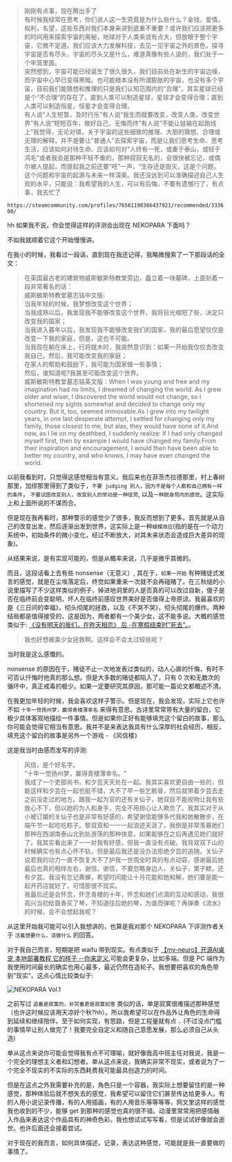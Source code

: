 > 刚刚有点事，现在腾出手了 <br>
> 有时候我经常在思考，你们说人这一生究竟是为什么些什么？金钱，爱情，权利，名望，这些东西对我们本身来讲到底重不重要？或许我们应该把更多的时间用来探索宇宙的奥秘，地球对于人类来说有点大，但放眼于整个宇宙，它微不足道。我们应该大力发展科技，去见一见宇宙之外的景色，探寻宇宙是否有尽头，宇宙的尽头又是什么，难道真像有些人说的，我们处于一个牢笼里面。 <br>
> 突然想到，宇宙可能已经诞生了很久很久，我们目前处在新生的宇宙边缘，而宇宙中心早已变得黑暗。也可能根本没有所谓膨胀的宇宙，也没有多个宇宙，目前我们能猜想和推理的只是我们认知范围内的“合理”，其实星球已经是个“不合理”的存在了，直到人类可以制造星球，星球才会变得合理；直到人类可以制造恒星，恒星才会变得合理。<br>
> 有人说“人生短暂，及时行乐”有人说“我生而就要改变，改变人类，改变世界”有人说“短短百年，做好自己，无悔而终”有人说“不能让娃输在起跑线上”我觉得，无论对错，关于宇宙的这些细致的推理、大胆的猜想、合理或无理的解释，并不是要让“普通人”去探索宇宙，而是让我们思考生命、思考生活，应该如何对待生命、应该如何对“人终有一死，或重于泰山，或轻于鸿毛”或者我会是那种不轻不重的，那种寂寂无名的，会很快被忘记，或偶尔被人提起，而提起我之前还要“呸”一声，“生存还是毁灭，这是个问题。 <br>
> 这个问题和宇宙的起源与未来一样深奥。我还没达到可以准确描述自己人生观的水平，只能说：我希望我的人生，可以有后悔，不要有遗憾行了，有点事，我去忙了

`https://steamcommunity.com/profiles/76561198366437921/recommended/333600/`

hh 如果我不说，你会觉得这样的评测会出现在 NEKOPARA 下面吗？

不如我就顺着它这个开始慢慢讲。

在我小的时候，我看过一段话，直到现在我还记得，我略微搜索了一下那段话的全文：

> 在英国最古老的建筑物威斯敏斯特教堂旁边，矗立着一块墓碑，上面刻着一段非常著名的话：<br>
> 威斯敏斯特教堂墓志铭中文版: <br>
> 当我年轻的时候，我梦想改变这个世界；<br>
> 当我成熟以后，我发现我不能够改变这个世界，我将目光缩短了些，决定只改变我的国家；<br>
> 当我进入暮年以后，我发现我不能够改变我们的国家，我的最后愿望仅仅是改变一下我的家庭，但是，这也不可能。<br>
> 当我现在躺在床上，行将就木时，我突然意识到：如果一开始我仅仅去改变我自己，然后，我可能改变我的家庭；<br>
> 在家人的帮助和鼓励下，我可能为国家做一些事情；<br>
> 然后，谁知道呢?我甚至可能改变这个世界。<br>
> 威斯敏斯特教堂墓志铭英文版：When I was young and free and my imagination had no limits, I dreamed of changing the world. As I grew older and wiser, I discovered the world would not change, so I shortened my sights somewhat and decided to change only my country. But it, too, seemed immovable.As I grew into my twilight years, in one last desperate attempt, I settled for changing only my family, those closest to me, but alas, they would have none of it.And now, as I lie on my deathbed, I suddenly realize: If I had only changed myself first, then by example I would have changed my family.From their inspiration and encouragement, I would then have been able to better my country, and who knows, I may have even changed the world.

以前我看到时，只觉得这感觉相当有意义。我后来也在菲茨杰拉德那里，村上春树那里，加缪那里得到了类似于，`不要 judging 别人，因为不是每个人都和自己拥有一样的条件`， `不要试图改变别人，改变别人的举动是一种徒劳`, 以及`一种脱身局内的感觉`。这实际上和上面所说的不谋而合。

但是现在我再看时，那种警示的感觉少了很多，我反而想到了更多。首先就是从自己的改变出发，然后逐渐出发到世界，这实际上是一种`蝴蝶效应`(指的是在一个动力系统中，初始条件的微小变化，经过不断放大，对其未来状态会造成巨大差异的现象)。

从结果来说，是有实现可能的，但是从概率来说，几乎是微乎其微的。

而且，这段话看上去有些 nonsense（无意义）, 其在于，`如果一开始` 有种赌徒式发言的感觉，就是在尘埃落定后，终觉如果重来一次就不会再碰赌了。在三秋缒的小说里描写了不少这样类似的例子，掉进地洞里的人是否真的可以改过自新，傻子是否在临终前会变聪明，坏人在临终前感叹世界美好是否值得上帝原谅。我最喜欢的是《三日间的幸福》，彻头彻尾的拯救，以及《不哭不哭》，彻头彻尾的爆炸。两种结局都是值得接受的，这是因为，两者都有一个美少女，这不能多说。大概的感觉类似于: [《没有明天的我们，在昨天相恋》 后 -在寒假结束时“死去”。](https://xnnehang.top/notes/8)。

> 我也好想被美少女拯救啊。这样会不会太过轻佻呢？

当时我是这么感慨的。

nonsense 的原因在于，赌徒不止一次地发表过类似的，动人心扉的忏悔，有时不可否认忏悔时他真的那么想。但是大多数的赌徒都陷入了，只有 0 次和无数次的循环中，真正戒毒的极少。如果一定要研究其原因，那可能一篇论文都概述不清。

在我更加年轻的时候，我会喜欢这样子警示。但是现在，我会发现，实际上它也许不如 `十年一觉扬州梦，赢得青楼薄幸名` 来得有意思。古诗里常常带有大量的留白，它极少具体客观地描绘一件事情。但是如果你正好有能够填充这个留白的故事，那么你可能会觉得它相当有意思。我并不是来表达我具有什么深厚的社会经历，相反，填充这个留白的故事是另外一个游戏 - 《风信楼》

这是我当时由感而发写的评测:

> 风信，是个好名字。<br>
> "十年一觉扬州梦，赢得青楼薄幸名。"<br>
> 我成了一个吏部尚书，和夕芸天天处在一起。我其实喜欢更自由一些的，但能这样和夕芸在一起也挺不错，大不了早一些乞骸骨，然后就带着夕芸去走之前没走过的地方。跟我一起为官的还有关仙子，她双目不能视物让我有些放心不下，但以她的为人和身手，完全不用担心让人欺负了。我其实对于从小被订婚的关仙子也是非常有好感的，希望谢信能够多代我和她散散步，在端午节一起吃吃粽子。黎双双和一一一起浪迹天涯了，我倒是非常羡慕她们那种在西湖南泰山北到处游荡的那种快意，如果能够在之后再遇见她们就好了。我其实看出来了一一对我有好感，但我一直没有点破。我背双双下山的时候确实也有点心怀不轨，但是最后我还是没办法拒绝夕芸的追随。关仙子说若我的功力一直不恢复大不了护我一世周全时真的有点动容，感谢最后她最后也真的相伴左右，谢信，谢信，不要忽略身边人，关仙子，栗子糕，还有夕芸。我没有忘记黄蝉，希望时间能让十月花能和她和解，她们要是能一起开药店就好了，可惜那很不现实。<br>
> 我最后还是会怀念，怀念青楼的十年，怀念和她们点滴的互动和感动，我很高兴当初给聂香买了琴，不知道往后她的琴，为谁而弹呢？再弹奏《流水》的时候，会不会想起我呢？

从这里开始我可能可以引入我想讲的，也算是我对那个 NEKOPARA 下评测作者关于 `活着想要什么，该做什么` 的回答。

对于我自己而言，短期是把 waifu 带到现实。有点类似于 [【my-neuro】开源AI桌宠 本地部署教程 它的样子 --你来定义](https://www.bilibili.com/video/BV14UdqYcEmo/),可能会更复杂，比如多端。但是 PC 端作为我使用时间最长的确实也用心最多，最近仍然在造轮子。我想要把喜欢的角色带到"现实"。这点心情比较类似于:

![NEKOPARA Vol.1](https://image.baidu.com/search/down?url=https://img3.doubanio.com/view/photo/l/public/p2922591617.webp)

之前写过 `追番是寂寞的，补完番更是寂寞如雪` 类似的话，单是寂寞很难描述那种感觉（也许这时候应该用天凉好个秋?hh）。所以我希望可以在作品外让角色的生命得到延续和继续陪伴。至于如何实现，有思路，但是工程量就有点 .. (不过没点门槛的事情早让别人做完了！我要完全自定义和随自己意愿发展，那么必须自己从头造)

单从这点来说你可能会觉得我有点不可理喻，就好像我高中班主任对我说，我是一个完全的理想主义者和幻想者。单从这点来说，我确实非常不现实，或者说为了一个完全不现实的不实际的东西耗费我可能最具创造力的时间。

但是在这点之外我需要补充的是，角色只是一个容器，我实际上想要留住的是一种感觉，那种体验后就不想失去的感觉，我希望可以留住它们甚至传达给更多人。有的人用小说记录传播，有的人用插画，有的人用音乐等等等等，网文里这样的感觉我也收到的不少，能够 get 到那种的感觉也真的很不错。动漫里常常用把感情融入作品来表达这个作品具有的神奇色彩。我也想试试写写看，但是试试好像就会逝世。也许后面还会接着尝试。

对于现在的我而言，如何具体描述，记录，表达这种感觉，可能就是我一直要做的事情了。